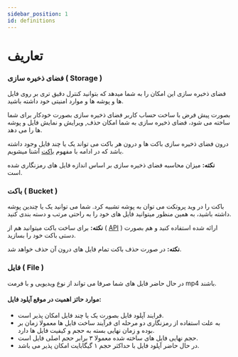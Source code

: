 ```yaml
---
sidebar_position: 1
id: definitions
---
```


# تعاریف

### فضای ذخیره سازی ( Storage )

فضای ذخیره سازی این امکان را به شما میدهد که بتوانید کنترل دقیق تری بر روی فایل ها و پوشه ها و موارد امنیتی خود داشته
باشید.

بصورت پیش فرض با ساخت حساب کاربر فضای ذخیره سازی بصورت خودکار برای شما ساخته می شود، فضای ذخیره سازی به شما امکان
حذف, ویرایش و نمایش فایل و پوشه ها را می دهد.

درون فضای ذخیره سازی باکت ها و درون هر باکت می تواند یک یا چند فایل وجود
داشته باشد که در ادامه با مفهوم
[باکت](#باکت--bucket-)
آشنا میشویم.

**نکته:** میزان محاسبه فضای ذخیره سازی بر اساس اندازه فایل های رمزنگاری شده است.

### باکت ( Bucket )

باکت را در وید پروتکت می توان به پوشه تشبیه کرد. شما می توانید یک یا چندین پوشه داشته باشید، به همین منظور میتوانید فایل
های خود را
به راحتی مرتب و دسته بندی کنید.

**نکته:** برای ساخت باکت میتوانید هم از  (
[API](../developers/bucket)
) ارائه شده استفاده کنید و هم بصورت دستی باکت خود را بسازید.

**نکته:** در صورت حذف باکت تمام فایل های درون آن حذف خواهد شد.

### فایل ( File )

در حال حاضر فایل های شما صرفا می تواند از نوع ویدیویی و با فرمت mp4 باشند.

#### موارد حائز اهمیت در موقع آپلود فایل:

* فرایند آپلود فایل بصورت یک یا چند فایل امکان پذیر است.
* به علت استفاده از رمزنگاری دو مرحله ای فرآیند ساخت فایل ها معمولا زمان بر بوده و زمان نهایی بسته به حجم و کیفیت فایل
  ها دارد.
* حجم نهایی فایل های ساخته شده معمولا ۳ برابر حجم اصلی فایل است.
* در حال حاضر آپلود فایل با حداکثر حجم ۱ گیگابایت امکان پذیر می باشد.

